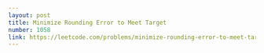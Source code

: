 ```yaml
---
layout: post
title: Minimize Rounding Error to Meet Target
number: 1058
link: https://leetcode.com/problems/minimize-rounding-error-to-meet-target
---
```

